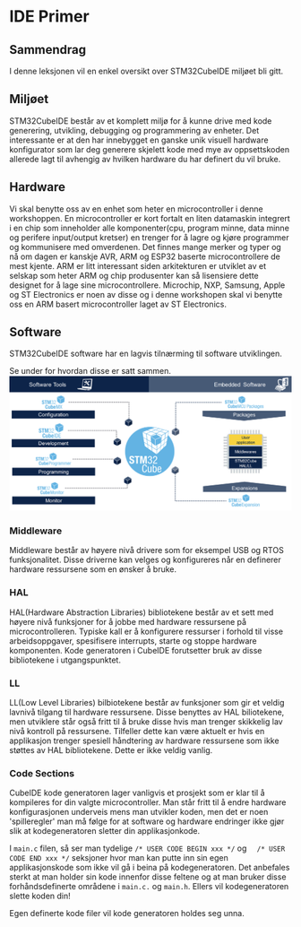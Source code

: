 # IDE Primer

## Sammendrag
I denne leksjonen vil en enkel oversikt over STM32CubeIDE miljøet bli gitt.

## Miljøet
STM32CubeIDE består av et komplett miljø for å kunne drive med kode generering, utvikling, debugging og programmering av enheter. Det interessante er at den har innebygget en ganske unik visuell hardware konfigurator som lar deg generere skjelett kode med mye av oppsettskoden allerede lagt til avhengig av hvilken hardware du har definert du vil bruke.

## Hardware
Vi skal benytte oss av en enhet som heter en microcontroller i denne workshoppen. En microcontroller er kort fortalt en liten datamaskin integrert i en chip som inneholder alle komponenter(cpu, program minne, data minne og perifere input/output kretser) en trenger for å lagre og kjøre programmer og kommunisere med omverdenen.  Det finnes mange merker og typer og nå om dagen er kanskje AVR, ARM og ESP32 baserte microcontrollere de mest kjente. ARM er litt interessant siden arkitekturen er utviklet av et selskap som heter ARM og chip produsenter kan så lisensiere dette designet for å lage sine microcontrollere.  Microchip, NXP, Samsung, Apple og ST Electronics er noen av disse og i denne workshopen skal vi benytte oss en ARM basert microcontroller laget av ST Electronics.

## Software
STM32CubeIDE software har en lagvis tilnærming til software utviklingen.  

Se under for hvordan disse er satt sammen.
![Cube Overview Diagram](./cube_dev_overview.png)

### Middleware
Middleware består av høyere nivå drivere som for eksempel USB og RTOS funksjonalitet.  Disse driverne kan velges og konfigureres når en definerer hardware ressursene som en ønsker å bruke.

### HAL
HAL(Hardware Abstraction Libraries) bibliotekene består av et sett med høyere nivå funksjoner for å jobbe med hardware ressursene på microcontrolleren.  Typiske kall er å konfigurere ressurser i forhold til visse arbeidsoppgaver, spesifisere interrupts, starte og stoppe hardware komponenten. Kode generatoren i CubeIDE forutsetter bruk av disse bibliotekene i utgangspunktet.

### LL
LL(Low Level Libraries) bilbiotekene består av funksjoner som gir et veldig lavnivå tilgang til hardware ressursene.  Disse benyttes av HAL biliotekene, men utviklere står også fritt til å bruke disse hvis man trenger skikkelig lav nivå kontroll på ressursene.  Tilfeller dette kan være aktuelt er hvis en applikasjon trenger spesiell håndtering av hardware ressursene som ikke støttes av HAL bibliotekene. Dette er ikke veldig vanlig.

### Code Sections
CubeIDE kode generatoren lager vanligvis et prosjekt som er klar til å kompileres for din valgte microcontroller. Man står fritt til å endre hardware konfigurasjonen underveis mens man utvikler koden, men det er noen 'spilleregler' man må følge for at software og hardware endringer ikke gjør slik at kodegeneratoren sletter din applikasjonkode.

I ```main.c``` filen, så ser man tydelige ```/* USER CODE BEGIN xxx */``` og ```  /* USER CODE END xxx */``` seksjoner hvor man kan putte inn sin egen applikasjonskode som ikke vil gå i beina på kodegeneratoren. Det anbefales sterkt at man holder sin kode innenfor disse feltene og at man bruker disse forhåndsdefinerte områdene i ```main.c.``` og ```main.h```. Ellers vil kodegeneratoren slette koden din!  

Egen definerte kode filer vil kode generatoren holdes seg unna.